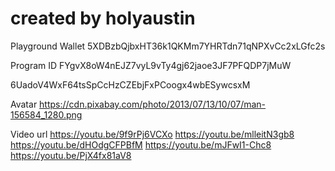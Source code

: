 # created by holyaustin

Playground Wallet
5XDBzbQjbxHT36k1QKMm7YHRTdn71qNPXvCc2xLGfc2s

Program ID
FYgvX8oW4nEJZ7vyL9vTy4gj62jaoe3JF7PFQDP7jMuW

6UadoV4WxF64tsSpCcHzCZEbjFxPCoogx4wbESywcsxM

Avatar
https://cdn.pixabay.com/photo/2013/07/13/10/07/man-156584_1280.png

Video url
https://youtu.be/9f9rPj6VCXo
https://youtu.be/mlleitN3gb8
https://youtu.be/dHOdgCFPBfM
https://youtu.be/mJFwI1-Chc8
https://youtu.be/PjX4fx81aV8
